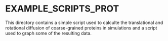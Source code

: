 # EXAMPLE_SCRIPTS_PROT
This directory contains a simple script used to calculte the translational and rotational diffusion of coarse-grained proteins in simulations and a script used to graph some of the resulting data.
